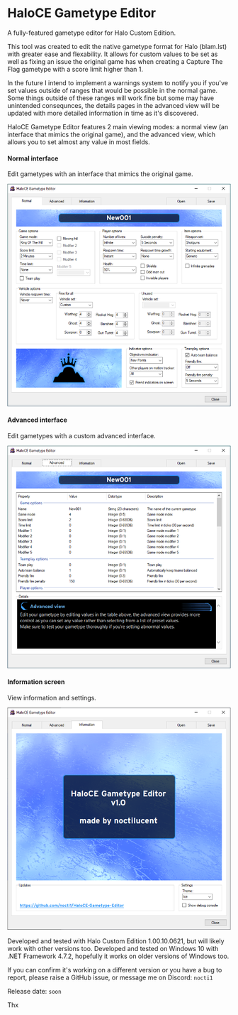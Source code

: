 # HaloCE Gametype Editor
A fully-featured gametype editor for Halo Custom Edition.

This tool was created to edit the native gametype format for Halo (blam.lst) with greater ease and flexability.
It allows for custom values to be set as well as fixing an issue the original game has when creating a Capture The Flag gametype with a score limit higher than 1.

In the future I intend to implement a warnings system to notify you if you've set values outside of ranges that would be possible in the normal game.
Some things outside of these ranges will work fine but some may have unintended consequnces, the details pages in the advanced view will be updated with more detailed information in time as it's discovered.

HaloCE Gametype Editor features 2 main viewing modes: a normal view (an interface that mimics the original game), and the advanced view, which allows you to set almost any value in most fields. 

#### Normal interface
Edit gametypes with an interface that mimics the original game.

![HaloCE Gametype Editor (Normal)](assets/interface_normal.png)


#### Advanced interface
Edit gametypes with a custom advanced interface.

![HaloCE Gametype Editor (Advanced)](assets/interface_advanced.png)


#### Information screen
View information and settings.

![HaloCE Gametype Editor (Information)](assets/interface_information.png)


Developed and tested with Halo Custom Edition 1.00.10.0621, but will likely work with other versions too.
Developed and tested on Windows 10 with .NET Framework 4.7.2, hopefully it works on older versions of Windows too.

If you can confirm it's working on a different version or you have a bug to report, please raise a GitHub issue, or message me on Discord: `nocti1`

Release date: `soon`

Thx
